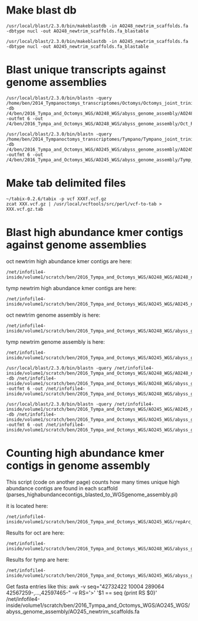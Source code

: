 # Make blast db

```
/usr/local/blast/2.3.0/bin/makeblastdb -in AO248_newtrim_scaffolds.fa -dbtype nucl -out AO248_newtrim_scaffolds.fa_blastable
```
```
/usr/local/blast/2.3.0/bin/makeblastdb -in AO245_newtrim_scaffolds.fa -dbtype nucl -out AO245_newtrim_scaffolds.fa_blastable
```

# Blast unique transcripts against genome assemblies

```
/usr/local/blast/2.3.0/bin/blastn -query /home/ben/2014_Tympanoctomys_transcriptomes/Octomys/Octomys_joint_trinity_assembly_with_concatenated_reads/trinity_out_dir/Octomys_all_transcriptomes_assembled_together_unique.fasta -db /4/ben/2016_Tympa_and_Octomys_WGS/AO248_WGS/abyss_genome_assembly/AO248_newtrim_scaffolds.fa_blastable -outfmt 6 -out /4/ben/2016_Tympa_and_Octomys_WGS/AO248_WGS/abyss_genome_assembly/Oct_RNAseq_blasted_to_Oct_WGS_newtrim_genome_assembly.out
```
```
/usr/local/blast/2.3.0/bin/blastn -query /home/ben/2014_Tympanoctomys_transcriptomes/Tympano/Tympano_joint_trinity_assembly_with_concatenated_reads/trinity_out_dir/Tympa_all_transcriptomes_assembled_together_unique.fasta -db /4/ben/2016_Tympa_and_Octomys_WGS/AO245_WGS/abyss_genome_assembly/AO245_newtrim_scaffolds.fa_blastable -outfmt 6 -out /4/ben/2016_Tympa_and_Octomys_WGS/AO245_WGS/abyss_genome_assembly/Tymp_RNAseq_blasted_to_Tymp_WGS_newtrim_genome_assembly.out
```

# Make tab delimited files

```
~/tabix-0.2.6/tabix -p vcf XXXf.vcf.gz
zcat XXX.vcf.gz | /usr/local/vcftools/src/perl/vcf-to-tab > XXX.vcf.gz.tab
```

# Blast high abundance kmer contigs against genome assemblies

oct newtrim high abundance kmer contigs are here:
```
/net/infofile4-inside/volume1/scratch/ben/2016_Tympa_and_Octomys_WGS/AO248_WGS/AO248_newtrim_kmer_31/velvet_repeat_lib/contigs.fa
```

tymp newtrim high abundance kmer contigs are here:
```
/net/infofile4-inside/volume1/scratch/ben/2016_Tympa_and_Octomys_WGS/AO245_WGS/AO245_newtrim_kmer_31/velvet_repeat_lib/contigs.fa
```

oct newtrim genome assembly is here:
```
/net/infofile4-inside/volume1/scratch/ben/2016_Tympa_and_Octomys_WGS/AO248_WGS/abyss_genome_assembly/AO248_newtrim_scaffolds.fa
```
tymp newtrim genome assembly is here:
```
/net/infofile4-inside/volume1/scratch/ben/2016_Tympa_and_Octomys_WGS/AO245_WGS/abyss_genome_assembly/AO245_newtrim_scaffolds.fa
```


```
/usr/local/blast/2.3.0/bin/blastn -query /net/infofile4-inside/volume1/scratch/ben/2016_Tympa_and_Octomys_WGS/AO248_WGS/AO248_newtrim_kmer_31/velvet_repeat_lib/contigs.fa -db /net/infofile4-inside/volume1/scratch/ben/2016_Tympa_and_Octomys_WGS/AO248_WGS/abyss_genome_assembly/AO248_newtrim_scaffolds.fa_blastable -outfmt 6 -out /net/infofile4-inside/volume1/scratch/ben/2016_Tympa_and_Octomys_WGS/AO248_WGS/abyss_genome_assembly/Oct_highabundancekmercontig_blasted_to_Oct_WGS_newtrim_genome_assembly.out
```
```
/usr/local/blast/2.3.0/bin/blastn -query /net/infofile4-inside/volume1/scratch/ben/2016_Tympa_and_Octomys_WGS/AO245_WGS/AO245_newtrim_kmer_31/velvet_repeat_lib/contigs.fa -db /net/infofile4-inside/volume1/scratch/ben/2016_Tympa_and_Octomys_WGS/AO245_WGS/abyss_genome_assembly/AO245_newtrim_scaffolds.fa_blastable -outfmt 6 -out /net/infofile4-inside/volume1/scratch/ben/2016_Tympa_and_Octomys_WGS/AO245_WGS/abyss_genome_assembly/Tymp_highabundancekmercontig_blasted_to_Tymp_WGS_newtrim_genome_assembly.out
```

# Counting high abundance kmer contigs in genome assembly
This script (code on another page) counts how many times unique high abundance contigs are found in each scaffold (parses_highabundancecontigs_blasted_to_WGSgenome_assembly.pl)

it is located here:
```
/net/infofile4-inside/volume1/scratch/ben/2016_Tympa_and_Octomys_WGS/AO245_WGS/repArc_kmer_29/velvet_repeat_lib/parses_highabundancecontigs_blasted_to_WGSgenome_assembly.pl
```

Results for oct are here:

```
/net/infofile4-inside/volume1/scratch/ben/2016_Tympa_and_Octomys_WGS/AO248_WGS/abyss_genome_assembly/oct_newtrim_highcontigs_to_oct_newtrim_genome.out
```

Results for tymp are here:
```
/net/infofile4-inside/volume1/scratch/ben/2016_Tympa_and_Octomys_WGS/AO245_WGS/abyss_genome_assembly/tymp_newtrim_highcontigs_to_tymp_newtrim_genome.out
```

Get fasta entries like this:
awk -v seq="42732422 10004 289064 42567259-,...,42597465-" -v RS='>' '$1 == seq {print RS $0}' /net/infofile4-inside/volume1/scratch/ben/2016_Tympa_and_Octomys_WGS/AO245_WGS/abyss_genome_assembly/AO245_newtrim_scaffolds.fa
